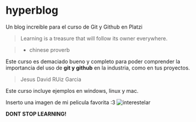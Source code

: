 # hyperblog
Un blog increible para el curso de Git y Github en Platzi
> Learning is a treasure that will follow its owner everywhere.

> - chinese proverb

Este curso es demaciado bueno y completo para poder comprender la importancia del uso de **git y github** en la industria, como en tus proyectos.

> Jesus David RUiz Garcia 

Este curso incluye ejemplos en windows, linux y mac.

Inserto una imagen de mi pelicula favorita :3
![interestelar](https://images.hdqwalls.com/wallpapers/interstellar-voyage.jpg "interestelar")

**DONT STOP LEARNING!**